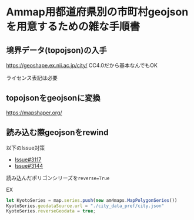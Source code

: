 # Ammap用都道府県別の市町村geojsonを用意するための雑な手順書

## 境界データ(topojson)の入手

<https://geoshape.ex.nii.ac.jp/city/>
CC4.0だから基本なんでもOK

ライセンス表記は必要

## topojsonをgeojsonに変換

<https://mapshaper.org/>

## 読み込む際geojsonをrewind

以下のIssue対策

- [Issue#3117](https://github.com/amcharts/amcharts4/issues/3117)
- [Issue#3144](https://github.com/amcharts/amcharts4/issues/3144)

読み込んだポリゴンシリーズを`reverse=True`

EX

``` js
let KyotoSeries = map.series.push(new am4maps.MapPolygonSeries())
KyotoSeries.geodataSource.url = "./city_data_pref/city.json"
KyotoSeries.reverseGeodata = true;
```

